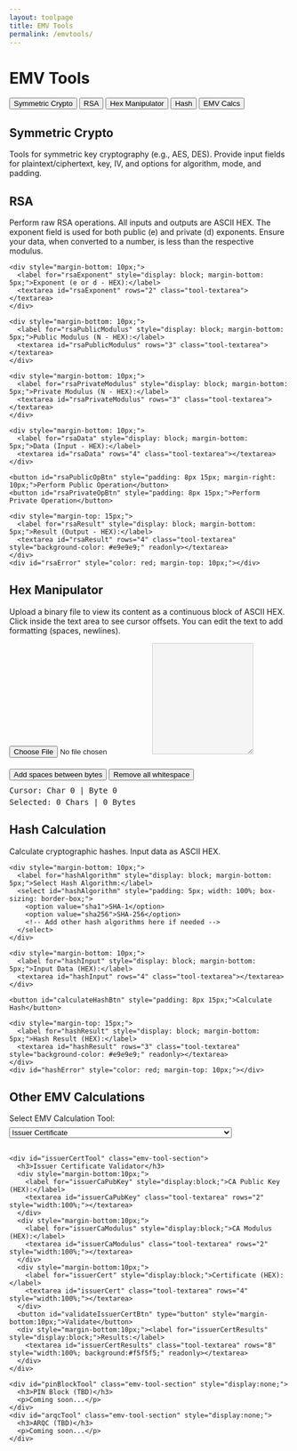 ```yaml
---
layout: toolpage
title: EMV Tools
permalink: /emvtools/
---
```


# EMV Tools

<div class="tab-container">
  <div class="tab-nav">
    <button class="tab-button active" onclick="openTool(event, 'symmetric')">Symmetric Crypto</button>
    <button class="tab-button" onclick="openTool(event, 'rsa')">RSA</button>
    <button class="tab-button" onclick="openTool(event, 'hex')">Hex Manipulator</button>
    <button class="tab-button" onclick="openTool(event, 'hash')">Hash</button>
    <button class="tab-button" onclick="openTool(event, 'emvcalcs')">EMV Calcs</button>
  </div>

  <div id="symmetric" class="tab-content" style="display:block;">
    <h2>Symmetric Crypto</h2>
    <p>Tools for symmetric key cryptography (e.g., AES, DES). Provide input fields for plaintext/ciphertext, key, IV, and options for algorithm, mode, and padding.</p>
    <!-- UI for Symmetric Crypto will go here -->
  </div>

  <div id="rsa" class="tab-content">
    <h2>RSA</h2>
    <p>Perform raw RSA operations. All inputs and outputs are ASCII HEX. The exponent field is used for both public (e) and private (d) exponents. Ensure your data, when converted to a number, is less than the respective modulus.</p>
    
    <div style="margin-bottom: 10px;">
      <label for="rsaExponent" style="display: block; margin-bottom: 5px;">Exponent (e or d - HEX):</label>
      <textarea id="rsaExponent" rows="2" class="tool-textarea"></textarea>
    </div>

    <div style="margin-bottom: 10px;">
      <label for="rsaPublicModulus" style="display: block; margin-bottom: 5px;">Public Modulus (N - HEX):</label>
      <textarea id="rsaPublicModulus" rows="3" class="tool-textarea"></textarea>
    </div>

    <div style="margin-bottom: 10px;">
      <label for="rsaPrivateModulus" style="display: block; margin-bottom: 5px;">Private Modulus (N - HEX):</label>
      <textarea id="rsaPrivateModulus" rows="3" class="tool-textarea"></textarea>
    </div>

    <div style="margin-bottom: 10px;">
      <label for="rsaData" style="display: block; margin-bottom: 5px;">Data (Input - HEX):</label>
      <textarea id="rsaData" rows="4" class="tool-textarea"></textarea>
    </div>

    <button id="rsaPublicOpBtn" style="padding: 8px 15px; margin-right: 10px;">Perform Public Operation</button>
    <button id="rsaPrivateOpBtn" style="padding: 8px 15px;">Perform Private Operation</button>

    <div style="margin-top: 15px;">
      <label for="rsaResult" style="display: block; margin-bottom: 5px;">Result (Output - HEX):</label>
      <textarea id="rsaResult" rows="4" class="tool-textarea" style="background-color: #e9e9e9;" readonly></textarea>
    </div>
    <div id="rsaError" style="color: red; margin-top: 10px;"></div>

  </div>

  <div id="hex" class="tab-content">
    <h2>Hex Manipulator</h2>
    <p>Upload a binary file to view its content as a continuous block of ASCII HEX. Click inside the text area to see cursor offsets. You can edit the text to add formatting (spaces, newlines).</p>
    <input type="file" id="hexFile" style="margin-bottom: 10px;">
    <textarea id="hexOutput" class="tool-textarea" style="min-height: 200px; white-space: pre; overflow-wrap: break-word; background-color: #f5f5f5; border: 1px solid #ccc;"></textarea>
    <div style="margin-top: 10px;">
      <button id="addSpacesBtn" type="button">Add spaces between bytes</button>
      <button id="removeWhitespaceBtn" type="button">Remove all whitespace</button>
    </div>
    <div id="hexOffsetInfo" style="margin-top: 10px; font-family: monospace;">
      Cursor: Char 0 | Byte 0
    </div>
    <div id="hexSelectionInfo" style="margin-top: 5px; font-family: monospace;">
      Selected: 0 Chars | 0 Bytes
    </div>
  </div>

  <div id="hash" class="tab-content">
    <h2>Hash Calculation</h2>
    <p>Calculate cryptographic hashes. Input data as ASCII HEX.</p>

    <div style="margin-bottom: 10px;">
      <label for="hashAlgorithm" style="display: block; margin-bottom: 5px;">Select Hash Algorithm:</label>
      <select id="hashAlgorithm" style="padding: 5px; width: 100%; box-sizing: border-box;">
        <option value="sha1">SHA-1</option>
        <option value="sha256">SHA-256</option>
        <!-- Add other hash algorithms here if needed -->
      </select>
    </div>

    <div style="margin-bottom: 10px;">
      <label for="hashInput" style="display: block; margin-bottom: 5px;">Input Data (HEX):</label>
      <textarea id="hashInput" rows="4" class="tool-textarea"></textarea>
    </div>

    <button id="calculateHashBtn" style="padding: 8px 15px;">Calculate Hash</button>

    <div style="margin-top: 15px;">
      <label for="hashResult" style="display: block; margin-bottom: 5px;">Hash Result (HEX):</label>
      <textarea id="hashResult" rows="3" class="tool-textarea" style="background-color: #e9e9e9;" readonly></textarea>
    </div>
    <div id="hashError" style="color: red; margin-top: 10px;"></div>

  </div>

  <div id="emvcalcs" class="tab-content">
    <h2>Other EMV Calculations</h2>
    <label for="emvCalcSelect" style="display:block; margin-bottom:8px;">Select EMV Calculation Tool:</label>
    <select id="emvCalcSelect" style="margin-bottom: 16px; width: 100%; max-width: 400px;">
      <option value="issuerCert">Issuer Certificate</option>
      <option value="pinBlock">PIN Block (TBD)</option>
      <option value="arqc">ARQC (TBD)</option>
    </select>

    <div id="issuerCertTool" class="emv-tool-section">
      <h3>Issuer Certificate Validator</h3>
      <div style="margin-bottom:10px;">
        <label for="issuerCaPubKey" style="display:block;">CA Public Key (HEX):</label>
        <textarea id="issuerCaPubKey" class="tool-textarea" rows="2" style="width:100%;"></textarea>
      </div>
      <div style="margin-bottom:10px;">
        <label for="issuerCaModulus" style="display:block;">CA Modulus (HEX):</label>
        <textarea id="issuerCaModulus" class="tool-textarea" rows="2" style="width:100%;"></textarea>
      </div>
      <div style="margin-bottom:10px;">
        <label for="issuerCert" style="display:block;">Certificate (HEX):</label>
        <textarea id="issuerCert" class="tool-textarea" rows="4" style="width:100%;"></textarea>
      </div>
      <button id="validateIssuerCertBtn" type="button" style="margin-bottom:10px;">Validate</button>
      <div style="margin-bottom:10px;"><label for="issuerCertResults" style="display:block;">Results:</label>
        <textarea id="issuerCertResults" class="tool-textarea" rows="8" style="width:100%; background:#f5f5f5;" readonly></textarea>
      </div>
    </div>

    <div id="pinBlockTool" class="emv-tool-section" style="display:none;">
      <h3>PIN Block (TBD)</h3>
      <p>Coming soon...</p>
    </div>
    <div id="arqcTool" class="emv-tool-section" style="display:none;">
      <h3>ARQC (TBD)</h3>
      <p>Coming soon...</p>
    </div>

  </div>
</div>

<script>
function openTool(evt, toolName) {
  var i, tabcontent, tabbuttons;
  tabcontent = document.getElementsByClassName("tab-content");
  for (i = 0; i < tabcontent.length; i++) {
    tabcontent[i].style.display = "none";
  }
  tabbuttons = document.getElementsByClassName("tab-button");
  for (i = 0; i < tabbuttons.length; i++) {
    tabbuttons[i].className = tabbuttons[i].className.replace(" active", "");
  }
  document.getElementById(toolName).style.display = "block";
  if (evt && evt.currentTarget) evt.currentTarget.className += " active";
}

// Hex Manipulator Logic
let currentByteArray = null;
const hexFileInput = document.getElementById('hexFile');
const hexOutputTextarea = document.getElementById('hexOutput');
const addSpacesBtn = document.getElementById('addSpacesBtn');
const removeWhitespaceBtn = document.getElementById('removeWhitespaceBtn');
const hexOffsetInfo = document.getElementById('hexOffsetInfo');
const hexSelectionInfo = document.getElementById('hexSelectionInfo');

// Helper function to count actual hex bytes in a string, ignoring non-hex chars
function countHexBytesInString(str) {
  let byteCount = 0;
  let hexPairBuffer = '';
  for (let i = 0; i < str.length; i++) {
    const char = str[i];
    if (/[0-9a-fA-F]/.test(char)) {
      hexPairBuffer += char;
      if (hexPairBuffer.length === 2) {
        byteCount++;
        hexPairBuffer = '';
      }
    }
  }
  return byteCount;
}

function renderHex(byteArray, addSpaces) {
  if (!byteArray || !hexOutputTextarea) return;
  let hexString = '';
  for (let i = 0; i < byteArray.length; i++) {
    hexString += byteArray[i].toString(16).padStart(2, '0').toUpperCase();
    if (addSpaces && i < byteArray.length - 1) {
      hexString += ' ';
    }
  }
  hexOutputTextarea.value = hexString;
  updateOffsetInfo(); // Update offset info after rendering
}

function updateOffsetInfo() {
  if (!hexOutputTextarea || !hexOffsetInfo || !hexSelectionInfo) return;
  
  const cursorPos = hexOutputTextarea.selectionStart;
  const selectionEnd = hexOutputTextarea.selectionEnd;
  const textBeforeCursor = hexOutputTextarea.value.substring(0, cursorPos);
  
  const cursorByteOffset = countHexBytesInString(textBeforeCursor);
  const cursorByteOffsetHex = cursorByteOffset.toString(16).toUpperCase();
  hexOffsetInfo.textContent = `Cursor: Char ${cursorPos} | Byte ${cursorByteOffset} (0x${cursorByteOffsetHex})`;

  if (cursorPos !== selectionEnd) {
    const selectedText = hexOutputTextarea.value.substring(cursorPos, selectionEnd);
    const selectedCharCount = selectedText.length;
    const selectedByteCount = countHexBytesInString(selectedText);
    const selectedByteCountHex = selectedByteCount.toString(16).toUpperCase();
    hexSelectionInfo.textContent = `Selected: ${selectedCharCount} Chars | ${selectedByteCount} Bytes (0x${selectedByteCountHex})`;
  } else {
    hexSelectionInfo.textContent = 'Selected: 0 Chars | 0 Bytes (0x0)'; // Also show hex for zero selection
  }
}

hexFileInput?.addEventListener('change', function(event) {
  const file = event.target.files[0];
  if (!file || !hexOutputTextarea) return;

  const reader = new FileReader();
  reader.onload = function(e) {
    currentByteArray = new Uint8Array(e.target.result);
    renderHex(currentByteArray, false);
  };
  reader.onerror = function() {
    hexOutputTextarea.value = 'Error reading file.';
    currentByteArray = null;
  };
  reader.readAsArrayBuffer(file);
});

function addSpacesBetweenBytesToText(text) {
  // Remove all whitespace
  const hex = text.replace(/\s+/g, '');
  // Add a space every two hex digits
  return hex.replace(/([0-9a-fA-F]{2})(?=[0-9a-fA-F])/g, '$1 ').trim();
}

function removeAllWhitespaceFromText(text) {
  return text.replace(/\s+/g, '');
}

addSpacesBtn?.addEventListener('click', function() {
  if (!hexOutputTextarea) return;
  const start = hexOutputTextarea.selectionStart;
  const end = hexOutputTextarea.selectionEnd;
  let value = hexOutputTextarea.value;
  if (start !== end) {
    // Operate only on the selected text
    const before = value.substring(0, start);
    const selected = value.substring(start, end);
    const after = value.substring(end);
    const newSelected = addSpacesBetweenBytesToText(selected);
    hexOutputTextarea.value = before + newSelected + after;
    // Reselect the modified text
    hexOutputTextarea.setSelectionRange(start, start + newSelected.length);
  } else {
    // Operate on the whole textarea
    const newValue = addSpacesBetweenBytesToText(value);
    hexOutputTextarea.value = newValue;
    hexOutputTextarea.setSelectionRange(0, newValue.length);
  }
  updateOffsetInfo();
});

removeWhitespaceBtn?.addEventListener('click', function() {
  if (!hexOutputTextarea) return;
  const start = hexOutputTextarea.selectionStart;
  const end = hexOutputTextarea.selectionEnd;
  let value = hexOutputTextarea.value;
  if (start !== end) {
    // Operate only on the selected text
    const before = value.substring(0, start);
    const selected = value.substring(start, end);
    const after = value.substring(end);
    const newSelected = removeAllWhitespaceFromText(selected);
    hexOutputTextarea.value = before + newSelected + after;
    // Reselect the modified text
    hexOutputTextarea.setSelectionRange(start, start + newSelected.length);
  } else {
    // Operate on the whole textarea
    const newValue = removeAllWhitespaceFromText(value);
    hexOutputTextarea.value = newValue;
    hexOutputTextarea.setSelectionRange(0, newValue.length);
  }
  updateOffsetInfo();
});

// RSA Tool Logic
const rsaExponentEl = document.getElementById('rsaExponent');
const rsaPublicModulusEl = document.getElementById('rsaPublicModulus');
const rsaPrivateModulusEl = document.getElementById('rsaPrivateModulus');
const rsaDataEl = document.getElementById('rsaData');
const rsaResultEl = document.getElementById('rsaResult');
const rsaPublicOpBtn = document.getElementById('rsaPublicOpBtn');
const rsaPrivateOpBtn = document.getElementById('rsaPrivateOpBtn');
const rsaErrorEl = document.getElementById('rsaError');

function hexToBigInt(hex) {
  if (hex.startsWith('0x')) {
    hex = hex.substring(2);
  }
  if (hex.length === 0) return BigInt(0);
  return BigInt('0x' + hex);
}

function bigIntToHex(bigIntValue) {
  let hex = bigIntValue.toString(16);
  return hex.toUpperCase();
}

function power(base, exp, mod) {
  let res = BigInt(1);
  base = base % mod;
  while (exp > BigInt(0)) {
    if (exp % BigInt(2) === BigInt(1)) res = (res * base) % mod;
    base = (base * base) % mod;
    exp = exp / BigInt(2);
  }
  return res;
}

function performRsaOperation(operationType) {
  rsaErrorEl.textContent = '';
  rsaResultEl.value = '';
  try {
    const exponentHex = rsaExponentEl.value.trim();
    const dataHex = rsaDataEl.value.trim();
    let modulusHex = '';
    let modulusElForCheck = null;

    if (operationType === 'public') {
      modulusHex = rsaPublicModulusEl.value.trim();
      modulusElForCheck = rsaPublicModulusEl;
    } else if (operationType === 'private') {
      modulusHex = rsaPrivateModulusEl.value.trim();
      modulusElForCheck = rsaPrivateModulusEl;
    } else {
      rsaErrorEl.textContent = 'Invalid operation type.';
      return;
    }

    if (!exponentHex || !modulusHex || !dataHex) {
      rsaErrorEl.textContent = `Exponent, ${operationType} Modulus, and Data fields cannot be empty.`;
      return;
    }
    
    if (!/^[0-9a-fA-F]+$/.test(exponentHex.replace(/^0x/, '')) || 
        !/^[0-9a-fA-F]+$/.test(modulusHex.replace(/^0x/, '')) || 
        !/^[0-9a-fA-F]+$/.test(dataHex.replace(/^0x/, ''))) {
      rsaErrorEl.textContent = 'Inputs must be valid HEX strings (0-9, A-F).';
      return;
    }

    const exponent = hexToBigInt(exponentHex);
    const modulus = hexToBigInt(modulusHex);
    const data = hexToBigInt(dataHex);

    if (modulus <= BigInt(0)) {
        rsaErrorEl.textContent = `The ${operationType} Modulus must be positive.`;
        return;
    }
    if (data >= modulus) {
        console.warn(`RSA data is greater than or equal to the selected ${operationType} modulus. This might not be standard RSA usage.`);
    }

    const resultBigInt = power(data, exponent, modulus);
    rsaResultEl.value = bigIntToHex(resultBigInt);

  } catch (e) {
    rsaErrorEl.textContent = 'Error: ' + e.message;
    console.error("RSA Error:", e);
  }
}

rsaPublicOpBtn?.addEventListener('click', function() { performRsaOperation('public'); });
rsaPrivateOpBtn?.addEventListener('click', function() { performRsaOperation('private'); });

// Hash Tool Logic (using SubtleCrypto)
const hashAlgorithmEl = document.getElementById('hashAlgorithm');
const hashInputEl = document.getElementById('hashInput');
const calculateHashBtn = document.getElementById('calculateHashBtn');
const hashResultEl = document.getElementById('hashResult');
const hashErrorEl = document.getElementById('hashError');

function hexStringToArrayBuffer(hexString) {
  // Remove 0x prefix if present
  if (hexString.startsWith('0x')) {
    hexString = hexString.slice(2);
  }
  // Ensure even length for hex string
  if (hexString.length % 2 !== 0) {
    // Handle this case based on desired behavior, e.g., throw error or pad
    // For now, let it proceed; ArrayBuffer might handle odd length by ignoring last char or erroring
    // It's better to ensure valid, full-byte hex input from the user or pre-validation
    console.warn("Hex string has an odd length. Parsing might be affected.");
  }
  const buffer = new Uint8Array(hexString.length / 2);
  for (let i = 0; i < hexString.length; i += 2) {
    buffer[i / 2] = parseInt(hexString.substring(i, i + 2), 16);
  }
  return buffer.buffer;
}

function arrayBufferToHexString(buffer) {
  const byteArray = new Uint8Array(buffer);
  let hexString = '';
  for (let i = 0; i < byteArray.length; i++) {
    hexString += byteArray[i].toString(16).padStart(2, '0');
  }
  return hexString.toUpperCase();
}

async function performHashCalculation() { // Now an async function
  hashErrorEl.textContent = '';
  hashResultEl.value = '';

  if (!window.crypto || !window.crypto.subtle) {
    hashErrorEl.textContent = 'Web Crypto API (SubtleCrypto) is not available in this browser.';
    console.error("SubtleCrypto not available.");
    return;
  }

  try {
    const selectedAlgorithm = hashAlgorithmEl.value;
    const hexInput = hashInputEl.value.trim();

    if (hexInput.length === 0) { // Allow empty string input for hashing
        // Some APIs might produce a hash for an empty input, some might not. 
        // SubtleCrypto does produce a hash for an empty ArrayBuffer.
    } else if (!/^[0-9a-fA-F]+$/.test(hexInput) || hexInput.length % 2 !== 0) {
      hashErrorEl.textContent = 'Input Data must be a valid HEX string with an even number of characters (full bytes).';
      return;
    }

    const dataBuffer = hexStringToArrayBuffer(hexInput);
    let algorithmName = '';

    switch (selectedAlgorithm) {
      case 'sha1':
        algorithmName = 'SHA-1';
        break;
      case 'sha256':
        algorithmName = 'SHA-256';
        break;
      // Add more cases for other algorithms like SHA-384, SHA-512 if needed
      // e.g., case 'sha384': algorithmName = 'SHA-384'; break;
      default:
        hashErrorEl.textContent = 'Invalid hash algorithm selected.';
        return;
    }

    const hashBuffer = await window.crypto.subtle.digest(algorithmName, dataBuffer);
    hashResultEl.value = arrayBufferToHexString(hashBuffer);

  } catch (e) {
    hashErrorEl.textContent = 'Error: ' + e.message;
    console.error("Hash Calculation Error:", e);
  }
}

calculateHashBtn?.addEventListener('click', performHashCalculation);

// Open the first tab by default on page load
document.addEventListener('DOMContentLoaded', function() {
  var firstTabButton = document.querySelector('.tab-button.active'); // Target the already active one if set in HTML
  if (!firstTabButton) firstTabButton = document.querySelector('.tab-button'); // Fallback
  
  if (firstTabButton) {
    // Simulate a click if openTool expects an event, or call directly
    // openTool(null, firstTabButton.getAttribute('onclick').match(/'([^']+)'/)[1]); 
    // Simpler: ensure the first tab's content is visible directly if no click logic is needed beyond class
    const toolName = firstTabButton.getAttribute('onclick').match(/openTool\(event, '([^']*)'\)/)[1];
    if (toolName) {
        openTool(null, toolName); // Pass null for event if not strictly needed for this init call
        firstTabButton.className += ' active'; // Ensure it's marked active
    }
  }
});

// Add EMV Calcs tool selection logic
const emvCalcSelect = document.getElementById('emvCalcSelect');
const issuerCertTool = document.getElementById('issuerCertTool');
const pinBlockTool = document.getElementById('pinBlockTool');
const arqcTool = document.getElementById('arqcTool');

emvCalcSelect?.addEventListener('change', function() {
  issuerCertTool.style.display = this.value === 'issuerCert' ? '' : 'none';
  pinBlockTool.style.display = this.value === 'pinBlock' ? '' : 'none';
  arqcTool.style.display = this.value === 'arqc' ? '' : 'none';
});

// Add a stub for the Validate button
const validateIssuerCertBtn = document.getElementById('validateIssuerCertBtn');
const issuerCertResults = document.getElementById('issuerCertResults');
validateIssuerCertBtn?.addEventListener('click', function() {
  issuerCertResults.value = 'Validation logic coming soon...';
});
</script>
